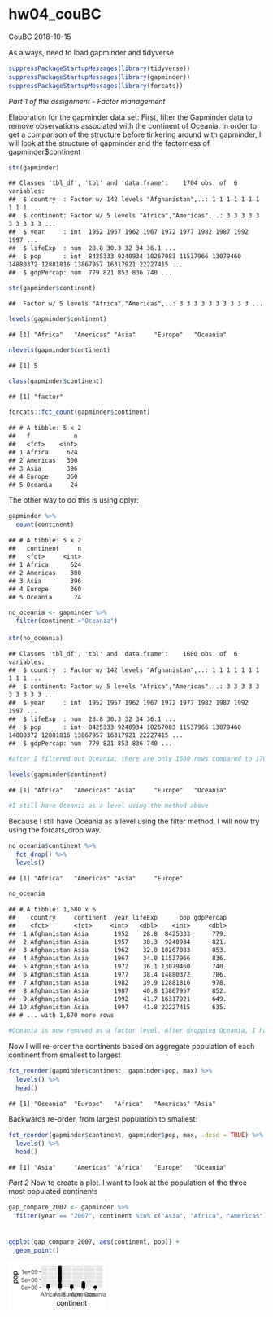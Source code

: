 hw04\_couBC
================
CouBC
2018-10-15

As always, need to load gapminder and tidyverse

``` r
suppressPackageStartupMessages(library(tidyverse))
suppressPackageStartupMessages(library(gapminder))
suppressPackageStartupMessages(library(forcats))
```

*Part 1 of the assignment - Factor management*

Elaboration for the gapminder data set: First, filter the Gapminder data to remove observations associated with the continent of Oceania. In order to get a comparison of the structure before tinkering around with gapminder, I will look at the structure of gapminder and the factorness of gapminder$continent

``` r
str(gapminder)
```

    ## Classes 'tbl_df', 'tbl' and 'data.frame':    1704 obs. of  6 variables:
    ##  $ country  : Factor w/ 142 levels "Afghanistan",..: 1 1 1 1 1 1 1 1 1 1 ...
    ##  $ continent: Factor w/ 5 levels "Africa","Americas",..: 3 3 3 3 3 3 3 3 3 3 ...
    ##  $ year     : int  1952 1957 1962 1967 1972 1977 1982 1987 1992 1997 ...
    ##  $ lifeExp  : num  28.8 30.3 32 34 36.1 ...
    ##  $ pop      : int  8425333 9240934 10267083 11537966 13079460 14880372 12881816 13867957 16317921 22227415 ...
    ##  $ gdpPercap: num  779 821 853 836 740 ...

``` r
str(gapminder$continent)
```

    ##  Factor w/ 5 levels "Africa","Americas",..: 3 3 3 3 3 3 3 3 3 3 ...

``` r
levels(gapminder$continent)
```

    ## [1] "Africa"   "Americas" "Asia"     "Europe"   "Oceania"

``` r
nlevels(gapminder$continent)
```

    ## [1] 5

``` r
class(gapminder$continent)
```

    ## [1] "factor"

``` r
forcats::fct_count(gapminder$continent)
```

    ## # A tibble: 5 x 2
    ##   f            n
    ##   <fct>    <int>
    ## 1 Africa     624
    ## 2 Americas   300
    ## 3 Asia       396
    ## 4 Europe     360
    ## 5 Oceania     24

The other way to do this is using dplyr:

``` r
gapminder %>% 
  count(continent)
```

    ## # A tibble: 5 x 2
    ##   continent     n
    ##   <fct>     <int>
    ## 1 Africa      624
    ## 2 Americas    300
    ## 3 Asia        396
    ## 4 Europe      360
    ## 5 Oceania      24

``` r
no_oceania <- gapminder %>%
  filter(continent!="Oceania")

str(no_oceania)
```

    ## Classes 'tbl_df', 'tbl' and 'data.frame':    1680 obs. of  6 variables:
    ##  $ country  : Factor w/ 142 levels "Afghanistan",..: 1 1 1 1 1 1 1 1 1 1 ...
    ##  $ continent: Factor w/ 5 levels "Africa","Americas",..: 3 3 3 3 3 3 3 3 3 3 ...
    ##  $ year     : int  1952 1957 1962 1967 1972 1977 1982 1987 1992 1997 ...
    ##  $ lifeExp  : num  28.8 30.3 32 34 36.1 ...
    ##  $ pop      : int  8425333 9240934 10267083 11537966 13079460 14880372 12881816 13867957 16317921 22227415 ...
    ##  $ gdpPercap: num  779 821 853 836 740 ...

``` r
#after I filtered out Oceania, there are only 1680 rows compared to 1704 with Oceania not filtered, however the structure function tells me that continent is a factor with 5 levels as before.
```

``` r
levels(gapminder$continent)
```

    ## [1] "Africa"   "Americas" "Asia"     "Europe"   "Oceania"

``` r
#I still have Oceania as a level using the method above
```

Because I still have Oceania as a level using the filter method, I will now try using the forcats\_drop way.

``` r
no_oceania$continent %>% 
  fct_drop() %>% 
  levels()
```

    ## [1] "Africa"   "Americas" "Asia"     "Europe"

``` r
no_oceania
```

    ## # A tibble: 1,680 x 6
    ##    country     continent  year lifeExp      pop gdpPercap
    ##    <fct>       <fct>     <int>   <dbl>    <int>     <dbl>
    ##  1 Afghanistan Asia       1952    28.8  8425333      779.
    ##  2 Afghanistan Asia       1957    30.3  9240934      821.
    ##  3 Afghanistan Asia       1962    32.0 10267083      853.
    ##  4 Afghanistan Asia       1967    34.0 11537966      836.
    ##  5 Afghanistan Asia       1972    36.1 13079460      740.
    ##  6 Afghanistan Asia       1977    38.4 14880372      786.
    ##  7 Afghanistan Asia       1982    39.9 12881816      978.
    ##  8 Afghanistan Asia       1987    40.8 13867957      852.
    ##  9 Afghanistan Asia       1992    41.7 16317921      649.
    ## 10 Afghanistan Asia       1997    41.8 22227415      635.
    ## # ... with 1,670 more rows

``` r
#Oceania is now removed as a factor level. After dropping Oceania, I have 1,680 rows whereas before I had 1704, so that's a sanity check to see that it worked.
```

Now I will re-order the continents based on aggregate population of each continent from smallest to largest

``` r
fct_reorder(gapminder$continent, gapminder$pop, max) %>% 
  levels() %>% 
  head()
```

    ## [1] "Oceania"  "Europe"   "Africa"   "Americas" "Asia"

Backwards re-order, from largest population to smallest:

``` r
fct_reorder(gapminder$continent, gapminder$pop, max, .desc = TRUE) %>% 
  levels() %>% 
  head() 
```

    ## [1] "Asia"     "Americas" "Africa"   "Europe"   "Oceania"

*Part 2* Now to create a plot. I want to look at the population of the three most populated continents

``` r
gap_compare_2007 <- gapminder %>% 
  filter(year == "2007", continent %in% c("Asia", "Africa", "Americas")) 


ggplot(gap_compare_2007, aes(continent, pop)) + 
  geom_point()
```

![](hw05_couBC_files/figure-markdown_github/unnamed-chunk-10-1.png)
